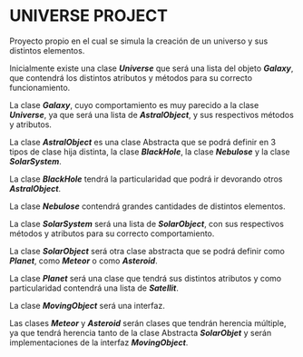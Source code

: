 # **UNIVERSE PROJECT**

Proyecto propio en el cual se simula la creación de un universo y sus distintos elementos.

Inicialmente existe una clase __*Universe*__ que será una lista del objeto __*Galaxy*__, que contendrá los distintos atributos y métodos para su correcto funcionamiento.

La clase __*Galaxy*__, cuyo comportamiento es muy parecido a la clase __*Universe*__, ya que será una lista de __*AstralObject*__, y sus respectivos métodos y atributos.

La clase __*AstralObject*__ es una clase Abstracta que se podrá definir en 3 tipos de clase hija distinta, la clase __*BlackHole*__, la clase __*Nebulose*__ y la clase __*SolarSystem*__.

La clase __*BlackHole*__ tendrá la particularidad que podrá ir devorando otros __*AstralObject*__.

La clase __*Nebulose*__ contendrá grandes cantidades de distintos elementos.

La clase __*SolarSystem*__ será una lista de __*SolarObject*__, con sus respectivos métodos y atributos para su correcto comportamiento.

La clase __*SolarObject*__ será otra clase abstracta que se podrá definir como __*Planet*__, como __*Meteor*__ o como __*Asteroid*__.

La clase __*Planet*__ será una clase que tendrá sus distintos atributos y como particularidad contendrá una lista de __*Satellit*__.

La clase __*MovingObject*__ será una interfaz.

Las clases __*Meteor*__ y __*Asteroid*__ serán clases que tendrán herencia múltiple, ya que tendrá herencia tanto de la clase Abstracta __*SolarObjet*__ y serán implementaciones de la interfaz __*MovingObject*__.
